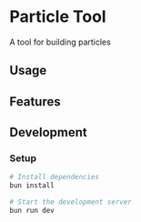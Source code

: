 # Particle Tool

A tool for building particles

## Usage

## Features

## Development

### Setup

```bash
# Install dependencies
bun install

# Start the development server
bun run dev
```

